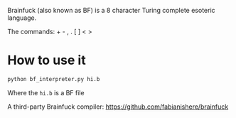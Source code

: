 Brainfuck (also known as BF) is a 8 character Turing complete esoteric language.

The commands: + - , . [ ] < >

# How to use it

```python
python bf_interpreter.py hi.b
```
Where the `hi.b` is a BF file

A third-party Brainfuck compiler: https://github.com/fabianishere/brainfuck
